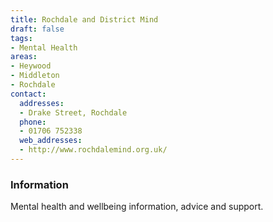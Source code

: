 ```yaml
---
title: Rochdale and District Mind
draft: false
tags:
- Mental Health
areas:
- Heywood
- Middleton
- Rochdale
contact:
  addresses:
  - Drake Street, Rochdale
  phone:
  - 01706 752338
  web_addresses:
  - http://www.rochdalemind.org.uk/
---
```


### Information
Mental health and wellbeing information, advice and support.

